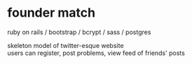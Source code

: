 # founder match

ruby on rails / bootstrap / bcrypt / sass / postgres

skeleton model of twitter-esque website <br />
users can register, post problems, view feed of friends' posts
